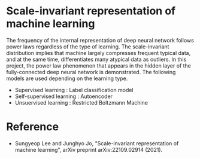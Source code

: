 # Scale-invariant representation of machine learning
The frequency of the internal representation of deep neural network follows power laws regardless of the type of learning. The scale-invariant distribution implies that machine largely compresses frequent typical data, and at the same time, differentiates many atypical data as outliers. In this project, the power law phenomenon that appears in the hidden layer of the fully-connected deep neural network is demonstrated. The following models are used depending on the learning type. 
- Supervised learning      : Label classification model 
- Self-supervised learning : Autoencoder
- Unsuervised learning     : Restricted Boltzmann Machine  



# Reference
- Sungyeop Lee and Junghyo Jo, "Scale-invariant representation of machine learning", arXiv preprint arXiv:22109.02914 (2021). 

